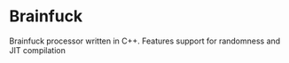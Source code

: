 # Brainfuck
Brainfuck processor written in C++. Features support for randomness and JIT compilation
